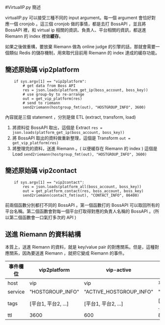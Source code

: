#VirtualIP.py 簡述

virtualIP.py 可以接受三種不同的 input argument。每一個 argument 會恰好對應一個 cronjob 。這三個 cronjob 做的事情，都是去打 BossAPI ，並且將 BossAPI 裡，和 virtual ip 相關的資訊、負責人、平台相關的資訊，都送進 Riemann 的 index 裡做**緩存**。

如果之後做重構，要放棄 Riemann 做為 online judge 的引擎的話，那就會需要一個類似 Redis 的儲存機制，用來取代目前用 Riemann 的 index 達成的緩存功能。

## 簡述原始碼 vip2platform
```
    if sys.argv[1] == "vip2platform":
        # get data from Boss API
        res = json.loads(platform_get_ip(boss_account, boss_key))
        # use group-by to re-arrange
        out = get_vip_platform(res)
        # send to riemann
        send2riemann(hostgroup_fmt(out), "HOSTGROUP_INFO", 3600)
```
內容就是三個 statement ，分別是做 ETL (extract, transform, load)
1. 將資料從 BossAPI 取出，這個是 Extract
`res = json.loads(platform_get_ip(boss_account, boss_key))`
2. 將 BossAPI 取出的資料做重新整理，這個是 Transform
`out = get_vip_platform(res)`
3. 將整理完的資料，送進 Riemann 。( 以便緩存在 Riemann 的 index ) 這個是 Load
`send2riemann(hostgroup_fmt(out), "HOSTGROUP_INFO", 3600)`

## 簡述原始碼 vip2contact
```
    if sys.argv[1] == "vip2contact":
        res = json.loads(platform_all(boss_account, boss_key))
        out = get_platform_contact(res, boss_account, boss_key)
        send2riemann(contact_fmt(out), "CONTACT_INFO", 86400)
```
前兩個函數分別都打不同的 BossAPI 。第一個函數打的 BossAPI 可以取回所有的平台名稱。第二個函數會對每一個平台打取得對應的負責人名稱的 BossAPI 。(所以第二個函數會一口氣打多次的 API )

## 送進 Riemann 的資料結構
本質上，送進 Riemann 的資料，就是 key/value pair 的對應關系。但是，這種對應關系，因為要送進 Riemann ，就把它變成 Riemann 的事件。

| 事件欄位 | vip2platform | vip-active | vip2contact |
| --- | --- | --- | --- |
| host | vip | vip | 平台名稱|
| service | "HOSTGROUP_INFO" | "ACTIVE_HOSTGROUP_INFO" | "CONTACT_INFO" |
| tags | [平台1, 平台2, ...] | [平台1, 平台2, ...] | [負責人1, 負責人2, ...] |
| ttl | 3600 | 600 | 86400 |



